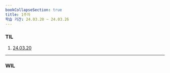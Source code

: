 ```yaml
---
bookCollapseSection: true
title: 1주차
학습 기간: 24.03.20 ~ 24.03.26
---
```

### TIL
1. [24.03.20](Hanghea99/1주차/%5B항해99%20취업%20리부트%20코스%20학습일지%5D%201일차)

---

### WIL